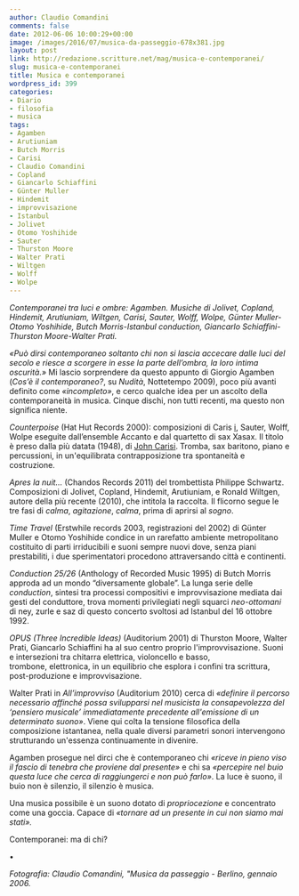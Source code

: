 ```yaml
---
author: Claudio Comandini
comments: false
date: 2012-06-06 10:00:29+00:00
image: /images/2016/07/musica-da-passeggio-678x381.jpg
layout: post
link: http://redazione.scritture.net/mag/musica-e-contemporanei/
slug: musica-e-contemporanei
title: Musica e contemporanei
wordpress_id: 399
categories:
- Diario
- filosofia
- musica
tags:
- Agamben
- Arutiuniam
- Butch Morris
- Carisi
- Claudio Comandini
- Copland
- Giancarlo Schiaffini
- Günter Muller
- Hindemit
- improvvisazione
- Istanbul
- Jolivet
- Otomo Yoshihide
- Sauter
- Thurston Moore
- Walter Prati
- Wiltgen
- Wolff
- Wolpe
---
```


_Contemporanei tra luci e ombre: Agamben. Musiche di Jolivet, Copland, Hindemit, Arutiuniam, Wiltgen, Carisi, Sauter, Wolff, Wolpe, Günter Muller-Otomo Yoshihide, Butch Morris-Istanbul conduction, Giancarlo Schiaffini-Thurston Moore-Walter Prati._



_«Può dirsi contemporaneo soltanto chi non si lascia accecare dalle luci del secolo e riesce a scorgere in esse la parte dell’ombra, la loro intima oscurità.»_ Mi lascio sorprendere da questo appunto di Giorgio Agamben (_Cos’è il contemporaneo?_, su _Nudità_, Nottetempo 2009), poco più avanti definito come _«incompleto»_, e cerco qualche idea per un ascolto della contemporaneità in musica. Cinque dischi, non tutti recenti, ma questo non significa niente.<!-- more -->

_Counterpoise_ (Hat Hut Records 2000): composizioni di Caris [i](https://www.youtube.com/watch?v=qjHTqOpkYRk), Sauter, Wolff, Wolpe eseguite dall’ensemble Accanto e dal quartetto di sax Xasax. Il titolo è preso dalla più datata (1948), di [John Carisi](https://www.youtube.com/watch?v=qjHTqOpkYRk). Tromba, sax baritono, piano e percussioni, in un'equilibrata contrapposizione tra spontaneità e costruzione.

_Apres la nuit…_ (Chandos Records 2011) del trombettista Philippe Schwartz. Composizioni di Jolivet, Copland, Hindemit, Arutiuniam, e Ronald Wiltgen, autore della più recente (2010), che intitola la raccolta. Il flicorno segue le tre fasi di _calma_, _agitazione_, _calma_, prima di aprirsi al _sogno_.

_Time Travel_ (Erstwhile records 2003, registrazioni del 2002) di Günter Muller e Otomo Yoshihide condice in un rarefatto ambiente metropolitano costituito di parti irriducibili e suoni sempre nuovi dove, senza piani prestabiliti, i due sperimentatori procedono attraversando città e continenti.

_Conduction 25/26_ (Anthology of Recorded Music 1995) di Butch Morris approda ad un mondo “diversamente globale”. La lunga serie delle _conduction_, sintesi tra processi compositivi e improvvisazione mediata dai gesti del conduttore, trova momenti privilegiati negli squarci _neo-ottomani_ di ney, zurle e saz di questo concerto svoltosi ad Istanbul del 16 ottobre 1992.

_OPUS (Three Incredible Ideas)_ (Auditorium 2001) di Thurston Moore, Walter Prati, Giancarlo Schiaffini ha al suo centro proprio l'improvvisazione.  Suoni e intersezioni tra chitarra elettrica, violoncello e basso, trombone, elettronica, in un equilibrio che esplora i confini tra scrittura, post-produzione e improvvisazione.

Walter Prati in _All’improvviso_ (Auditorium 2010) cerca di _«definire il percorso necessario affinché possa svilupparsi nel musicista la consapevolezza del ‘pensiero musicale’ immediatamente precedente all'emissione di un determinato suono»_. Viene qui colta la tensione filosofica della composizione istantanea, nella quale diversi parametri sonori intervengono strutturando un'essenza continuamente in divenire.

Agamben prosegue nel dirci che è contemporaneo chi _«riceve in pieno viso il fascio di tenebra che proviene dal presente»_ e chi sa _«percepire nel buio questa luce che cerca di raggiungerci e non può farlo»_. La luce è suono, il buio non è silenzio, il silenzio è musica.

Una musica possibile è un suono dotato di _propriocezione_ e concentrato come una goccia. Capace di _«tornare ad un presente in cui non siamo mai stati»._

Contemporanei: ma di chi?

•


_Fotografia: Claudio Comandini, "Musica da passeggio - Berlino, gennaio 2006._
